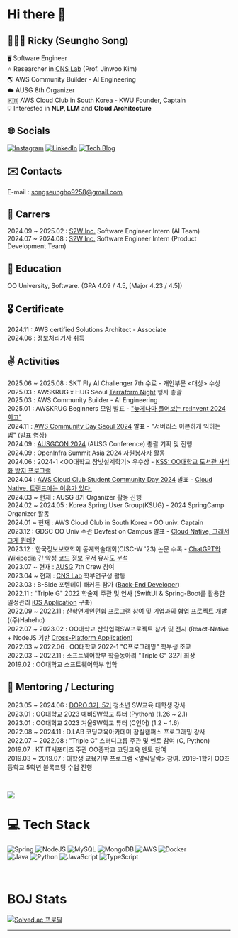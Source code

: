 # Hi there 👋
## 🧑🏻‍💻 Ricky (Seungho Song)
🖥 Software Engineer
<br>⭐️ Researcher in [CNS Lab](https://sites.google.com/view/c2nslab/home?authuser=0) (Prof. Jinwoo Kim)
<br>🌎 AWS Community Builder - AI Engineering
<br>☁️ AUSG 8th Organizer
<br>🇰🇷 AWS Cloud Club in South Korea - KWU Founder, Captain
<br>💡 Interested in **NLP, LLM** and **Cloud Architecture**


## 🌐 Socials
[![Instagram](https://img.shields.io/badge/Instagram-%23E4405F.svg?logo=Instagram&logoColor=white)](https://instagram.com/seungho422)
[![LinkedIn](https://img.shields.io/badge/LinkedIn-%230077B5.svg?logo=linkedin&logoColor=white)](https://www.linkedin.com/in/rickysong0422)
[![Tech Blog](https://img.shields.io/badge/Tistory-FF4500.svg?logo=Tistory&logoColor=white)](https://ricky-dev.tistory.com/)

## ✉️ Contacts
E-mail : songseungho9258@gmail.com

## 🏢 Carrers
2024.09 ~ 2025.02 : [S2W Inc.](https://s2w.inc/en) Software Engineer Intern (AI Team) <br>
2024.07 ~ 2024.08 : [S2W Inc.](https://s2w.inc/en) Software Engineer Intern (Product Development Team) <br>

## 🏫 Education
OO University, Software. (GPA 4.09 / 4.5, [Major 4.23 / 4.5])

## 🎖 Certificate
2024.11 : AWS certified Solutions Architect - Associate <br>
2024.06 : 정보처리기사 취득

## ✌️ Activities
2025.06 ~ 2025.08 : SKT Fly AI Challenger 7th 수료 - 개인부문 <대상> 수상 <br>
2025.03 : AWSKRUG x HUG Seoul [Terraform Night](https://www.linkedin.com/posts/rickysong0422_awskrug-activity-7308529280601272320-s9qp?utm_source=share&utm_medium=member_desktop&rcm=ACoAAC89yBkBXgAQzs2PynWiIx1TxPiKg9kjEL8) 행사 총괄 <br>
2025.03 : AWS Community Builder - AI Engineering <br>
2025.01 : AWSKRUG Beginners 모임 발표 - ["늦게나마 풀어보는 re:Invent 2024 회고"](https://github.com/SeungHo0422/Presentations/blob/main/2025%20AWSKRUG%20Beginners%20-%20reinvent%20recap.pdf) <br>
2024.11 : [AWS Community Day Seoul 2024](https://communityday.awskr.org/) 발표 - "서버리스 이븐하게 익히는 법" [(발표 영상)](https://youtu.be/nzYxbI1XUy4?si=1dcSl9BjF57pqvFx)<br>
2024.09 : [AUSGCON 2024](https://2024.ausg.me/) (AUSG Conference) 총괄 기획 및 진행 <br>
2024.09 : OpenInfra Summit Asia 2024 자원봉사자 활동 <br>
2024.06 : 2024-1 <OO대학교 참빛설계학기> 우수상 - [KSS: OO대학교 도서관 사석화 방지 프로그램](https://github.com/SeungHo0422/Presentations/blob/main/2024%20%EC%B0%B8%EB%B9%9B%EC%84%A4%EA%B3%84%ED%95%99%EA%B8%B0%20-%20Library%20Seat%20Occupancy%20Detection%20Program_KSS.pdf) <br>
2024.04 : [AWS Cloud Club Student Community Day 2024](https://aws-cloud-clubs.github.io/student-community-day/2024/) 발표 - [Cloud Native. 트랜드에는 이유가 있다.](https://youtu.be/QyHT0eRcN08?si=2vYhynIJCqx6LUKU) <br>
2024.03 ~ 현재 : AUSG 8기 Organizer 활동 진행 <br>
2024.02 ~ 2024.05 : Korea Spring User Group(KSUG) - 2024 SpringCamp Organizer 활동 <br>
2024.01 ~ 현재 : AWS Cloud Club in South Korea - OO univ. Captain <br>
2023.12 : GDSC OO Univ 주관 Devfest on Campus 발표 - [Cloud Native, 그래서 그게 뭔데?](https://github.com/SeungHo0422/Presentations/blob/main/2023%20Devfest%20on%20Campus%20-%20Cloud%20Native%2C%20so%20what%20it%20is.pdf) <br>
2023.12 : 한국정보보호학회 동계학술대회(CISC-W '23) 논문 수록 - [ChatGPT와 Wikipedia 간 악성 코드 정보 문서 유사도 분석](https://cnslab-kw.github.io/papers/cisc_w_2023_song_choi.pdf) <br>
2023.07 ~ 현재 : [AUSG](https://ausg.me/) 7th Crew 참여 <br>
2023.04 ~ 현재 : [CNS Lab](https://sites.google.com/view/c2nslab/home?authuser=0) 학부연구생 활동 <br>
2023.03 : B-Side 포텐데이 해커톤 참가 ([Back-End Developer](https://github.com/potenday-project/Musubi_Server)) <br>
2022.11 : "Triple G" 2022 학술제 주관 및 연사 (SwiftUI & Spring-Boot를 활용한 일정관리 [iOS Application](https://github.com/KW-TripleG/Calendar_Client) 구축) <br>
2022.09 ~ 2022.11 : 산학연계인턴쉽 프로그램 참여 및 기업과의 협업 프로젝트 개발 ((주)Haheho) <br>
2022.07 ~ 2023.02 : OO대학교 산학협력SW프로젝트 참가 및 전시 (React-Native + NodeJS 기반 [Cross-Platform Application](https://github.com/HaHello-KW/Hahello_Client)) <br>
2022.03 ~ 2022.06 : OO대학교 2022-1 "C프로그래밍" 학부생 조교 <br>
2022.03 ~ 2022.11 : 소프트웨어학부 학술동아리 "Triple G" 32기 회장 <br>
2019.02 : OO대학교 소프트웨어학부 입학 <br>

## 🏫 Mentoring / Lecturing
2023.05 ~ 2024.06 : [DORO 3기, 5기](https://doroedu.net/) 청소년 SW교육 대학생 강사 <br>
2023.01 : OO대학교 2023 예비SW학교 튜터 (Python) (1.26 ~ 2.1) <br>
2023.01 : OO대학교 2023 겨울SW학교 튜터 (C언어) (1.2 ~ 1.6) <br>
2022.08 ~ 2024.11 : D.LAB 코딩교육아카데미 잠실캠퍼스 프로그래밍 강사 <br>
2022.07 ~ 2022.08 : "Triple G" 스터디그룹 주관 및 멘토 참여 (C, Python) <br>
2019.07 : KT IT서포터즈 주관 OO중학교 코딩교육 멘토 참여 <br>
2019.03 ~ 2019.07 : 대학생 교육기부 프로그램 <알락달락> 참여. 2019-1학기 OO초등학교 5학년 블록코딩 수업 진행 <br>



<br>

[![](https://visitcount.itsvg.in/api?id=SeungHo0422&icon=7&color=10)](https://visitcount.itsvg.in)

# 💻 Tech Stack
![Spring](https://img.shields.io/badge/spring-%236DB33F.svg?logo=spring&logoColor=white)
![NodeJS](https://img.shields.io/badge/node.js-6DA55F?style=flat-square&logo=node.js&logoColor=white)
![MySQL](https://img.shields.io/badge/mysql-%2300f.svg?style=flat-square&logo=mysql&logoColor=white)
![MongoDB](https://img.shields.io/badge/MongoDB-%234ea94b.svg?style=flat-square&logo=mongodb&logoColor=white)
![AWS](https://img.shields.io/badge/AWS-%23FF9900.svg?style=flat-square&logo=amazon-aws&logoColor=white)
![Docker](https://img.shields.io/badge/docker-%230db7ed.svg?style=flat-square&logo=docker&logoColor=white)
<br>
![Java](https://img.shields.io/badge/java-%23ED8B00.svg?logo=openjdk&logoColor=white)
![Python](https://img.shields.io/badge/python-3670A0?style=flat-square&logo=python&logoColor=ffdd54)
![JavaScript](https://img.shields.io/badge/javascript-%23323330.svg?style=flat-square&logo=javascript&logoColor=%23F7DF1E)
![TypeScript](https://img.shields.io/badge/typescript-%23007ACC.svg?style=flat-square&logo=typescript&logoColor=white)

<br>

# BOJ Stats
[![Solved.ac
프로필](http://mazassumnida.wtf/api/v2/generate_badge?boj=songseungho9258)](https://solved.ac/songseungho9258)

---

